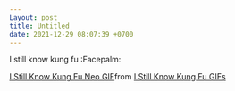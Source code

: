 ```yaml
---
Layout: post
title: Untitled
date: 2021-12-29 08:07:39 +0700
---
```

I still know kung fu :Facepalm:

<div class="tenor-gif-embed" data-postid="24228841" data-share-method="host" data-aspect-ratio="1.77778" data-width="100%"><a href="https://tenor.com/view/i-still-know-kung-fu-neo-keanu-reeves-the-matrix-resurrections-i-know-how-to-fight-gif-24228841">I Still Know Kung Fu Neo GIF</a>from <a href="https://tenor.com/search/i+still+know+kung+fu-gifs">I Still Know Kung Fu GIFs</a></div> <script type="text/javascript" async src="https://tenor.com/embed.js"></script>

